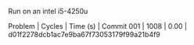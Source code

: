 Run on an intel i5-4250u

Problem | Cycles | Time (s) | Commit
001 | 1008 | 0.00 | d01f2278dcb1ac7e9ba67f73053179f99a21b4f9

